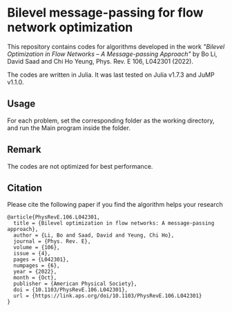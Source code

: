 # Bilevel message-passing for flow network optimization
This repository contains codes for algorithms developed in the work *"Bilevel Optimization in Flow Networks – A Message-passing Approach"* by Bo Li, David Saad and Chi Ho Yeung, Phys. Rev. E 106, L042301 (2022).

The codes are written in Julia. It was last tested on Julia v1.7.3 and JuMP v1.1.0.

## Usage
For each problem, set the corresponding folder as the working directory, and run the Main program inside the folder.

## Remark
The codes are not optimized for best performance.

## Citation
Please cite the following paper if you find the algorithm helps your research
```
@article{PhysRevE.106.L042301,
  title = {Bilevel optimization in flow networks: A message-passing approach},
  author = {Li, Bo and Saad, David and Yeung, Chi Ho},
  journal = {Phys. Rev. E},
  volume = {106},
  issue = {4},
  pages = {L042301},
  numpages = {6},
  year = {2022},
  month = {Oct},
  publisher = {American Physical Society},
  doi = {10.1103/PhysRevE.106.L042301},
  url = {https://link.aps.org/doi/10.1103/PhysRevE.106.L042301}
}
```
